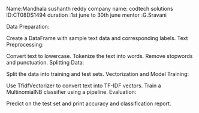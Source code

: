 Name:Mandhala sushanth reddy
company name: codtech solutions
ID:CT08DS1494
duration :1st june to 30th june
mentor :G.Sravani


Data Preparation:

Create a DataFrame with sample text data and corresponding labels.
Text Preprocessing:

Convert text to lowercase.
Tokenize the text into words.
Remove stopwords and punctuation.
Splitting Data:

Split the data into training and test sets.
Vectorization and Model Training:

Use TfidfVectorizer to convert text into TF-IDF vectors.
Train a MultinomialNB classifier using a pipeline.
Evaluation:

Predict on the test set and print accuracy and classification report.
